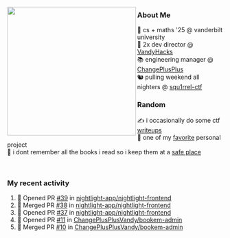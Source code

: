 <!-- 
Hey what are you doing here? 
I admire your curiosity tho
Shoot me an email (zinean00 at gmail dot com)
Let's connect! 
-->

<p float="left">
  <img src='https://imgur.com/nGM66Ev.png' width='300' align="left">
  <p>
    
  <h3>About Me</h3>
  🏫 cs + maths '25 @ vanderbilt university <br>
  🌊 2x dev director @ <a href="https://github.com/vandyhacks">VandyHacks</a> <br>
  📚 engineering manager @ <a href="https://github.com/changeplusplusvandy">ChangePlusPlus<a> <br>
  🐿 pulling weekend all nighters @ <a href="https://github.com/squ1rrel-ctf">squ1rrel-ctf</a> <br>
  
  <h3>Random</h3>
  ✍️ i occasionally do some ctf <a href="https://squ1rrel.dev/author/zineanteoh">writeups</a> <br>
  📱 one of my <a href="https://github.com/zineanteoh/vinkybox-app">favorite</a> personal project<br>
  📖 i dont remember all the books i read so i keep them at a <a href="https://www.goodreads.com/user/show/80901669-zi">safe place</a>
  </p>
  
</p>

<br>
<!-- <i>generated by <a href="https://labs.openai.com/s/0hW1r6PFYo3Zh0a7UoxK2AMp" target="_blank">dall-e 2</a></i> -->

<h3>My recent activity</h3>

<!--START_SECTION:activity-->
1. 💪 Opened PR [#39](https://github.com/nightlight-app/nightlight-frontend/pull/39) in [nightlight-app/nightlight-frontend](https://github.com/nightlight-app/nightlight-frontend)
2. 🎉 Merged PR [#38](https://github.com/nightlight-app/nightlight-frontend/pull/38) in [nightlight-app/nightlight-frontend](https://github.com/nightlight-app/nightlight-frontend)
3. 💪 Opened PR [#37](https://github.com/nightlight-app/nightlight-frontend/pull/37) in [nightlight-app/nightlight-frontend](https://github.com/nightlight-app/nightlight-frontend)
4. 💪 Opened PR [#11](https://github.com/ChangePlusPlusVandy/bookem-admin/pull/11) in [ChangePlusPlusVandy/bookem-admin](https://github.com/ChangePlusPlusVandy/bookem-admin)
5. 🎉 Merged PR [#10](https://github.com/ChangePlusPlusVandy/bookem-admin/pull/10) in [ChangePlusPlusVandy/bookem-admin](https://github.com/ChangePlusPlusVandy/bookem-admin)
<!--END_SECTION:activity-->
